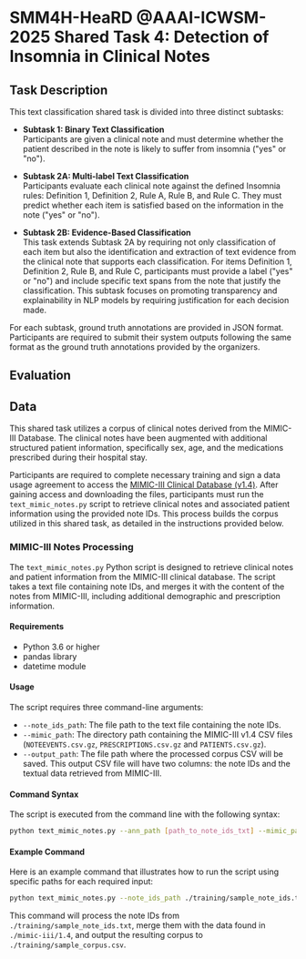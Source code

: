 # SMM4H-HeaRD @AAAI-ICWSM-2025 Shared Task 4: Detection of Insomnia in Clinical Notes

## Task Description

This text classification shared task is divided into three distinct subtasks:

- **Subtask 1: Binary Text Classification**  
Participants are given a clinical note and must determine whether the patient described in the note is likely to suffer from insomnia ("yes" or "no").

- **Subtask 2A: Multi-label Text Classification**  
Participants evaluate each clinical note against the defined Insomnia rules: Definition 1, Definition 2, Rule A, Rule B, and Rule C. They must predict whether each item is satisfied based on the information in the note ("yes" or "no").

- **Subtask 2B: Evidence-Based Classification**  
This task extends Subtask 2A by requiring not only classification of each item but also the identification and extraction of text evidence from the clinical note that supports each classification. For items Definition 1, Definition 2, Rule B, and Rule C, participants must provide a label ("yes" or "no") and include specific text spans from the note that justify the classification. This subtask focuses on promoting transparency and explainability in NLP models by requiring justification for each decision made.

For each subtask, ground truth annotations are provided in JSON format. Participants are required to submit their system outputs following the same format as the ground truth annotations provided by the organizers.

## Evaluation

## Data

This shared task utilizes a corpus of clinical notes derived from the MIMIC-III Database. The clinical notes have been augmented with additional structured patient information, specifically sex, age, and the medications prescribed during their hospital stay.

Participants are required to complete necessary training and sign a data usage agreement to access the [MIMIC-III Clinical Database (v1.4)](https://physionet.org/content/mimiciii/1.4/). After gaining access and downloading the files, participants must run the `text_mimic_notes.py` script to retrieve clinical notes and associated patient information using the provided note IDs. This process builds the corpus utilized in this shared task, as detailed in the instructions provided below.

### MIMIC-III Notes Processing

The `text_mimic_notes.py` Python script is designed to retrieve clinical notes and patient information from the MIMIC-III clinical database. The script takes a text file containing note IDs, and merges it with the content of the notes from MIMIC-III, including additional demographic and prescription information.

#### Requirements

- Python 3.6 or higher
- pandas library
- datetime module

#### Usage

The script requires three command-line arguments:
- `--note_ids_path`: The file path to the text file containing the note IDs.
- `--mimic_path`: The directory path containing the MIMIC-III v1.4 CSV files (`NOTEEVENTS.csv.gz`, `PRESCRIPTIONS.csv.gz` and `PATIENTS.csv.gz`).
- `--output_path`: The file path where the processed corpus CSV will be saved. This output CSV file will have two columns: the note IDs and the textual data retrieved from MIMIC-III.

#### Command Syntax

The script is executed from the command line with the following syntax:

```bash
python text_mimic_notes.py --ann_path [path_to_note_ids_txt] --mimic_path [path_to_mimic_csv_directory] --output_path [path_to_output_csv]
```

#### Example Command

Here is an example command that illustrates how to run the script using specific paths for each required input:

```bash
python text_mimic_notes.py --note_ids_path ./training/sample_note_ids.txt  --mimic_path ./mimic-iii/1.4 --output_path ./training/sample_corpus.csv
```

This command will process the note IDs from `./training/sample_note_ids.txt`, merge them with the data found in `./mimic-iii/1.4`, and output the resulting corpus to `./training/sample_corpus.csv`.
